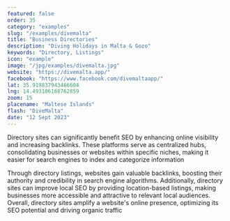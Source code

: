 ```yaml
---
featured: false
order: 35
category: "examples"
slug: "/examples/divemalta"
title: "Business Directories"
description: "Diving Holidays in Malta & Gozo"
keywords: "Directory, Listings"
icon: "example"
image: "/jpg/examples/divemalta.jpg"
website: "https://divemalta.app/"
facebook: "https://www.facebook.com/divemaltaapp/"
lat: 35.919837943466604
lng: 14.493106168762859
zoom: 15
placename: "Maltese Islands"
flash: "DiveMalta"
date: "12 Sept 2023"
---
```

Directory sites can significantly benefit SEO by enhancing online visibility and increasing backlinks. These platforms serve as centralized hubs, consolidating businesses or websites within specific niches, making it easier for search engines to index and categorize information

Through directory listings, websites gain valuable backlinks, boosting their authority and credibility in search engine algorithms. Additionally, directory sites can improve local SEO by providing location-based listings, making businesses more accessible and attractive to relevant local audiences. Overall, directory sites amplify a website's online presence, optimizing its SEO potential and driving organic traffic
